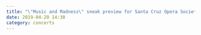 ```yaml
---
title: "\"Music and Madness\" sneak preview for Santa Cruz Opera Society (private engagement)"
date: 2019-04-20 14:30
category: concerts
---
```


